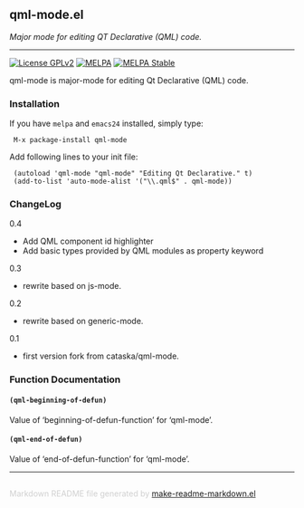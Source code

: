 ## qml-mode.el
*Major mode for editing QT Declarative (QML) code.*

---
[![License GPLv2](https://img.shields.io/badge/license-GPL_v2-green.svg)](http://www.gnu.org/licenses/gpl-2.0.html)
[![MELPA](http://melpa.org/packages/qml-mode-badge.svg)](http://melpa.org/#/qml-mode)
[![MELPA Stable](http://stable.melpa.org/packages/qml-mode-badge.svg)](http://stable.melpa.org/#/qml-mode)


qml-mode is major-mode for editing Qt Declarative (QML) code.


### Installation


If you have `melpa` and `emacs24` installed, simply type:

     M-x package-install qml-mode

Add following lines to your init file:

     (autoload 'qml-mode "qml-mode" "Editing Qt Declarative." t)
     (add-to-list 'auto-mode-alist '("\\.qml$" . qml-mode))

### ChangeLog

0.4

  * Add QML component id highlighter
  * Add basic types provided by QML modules as property keyword

0.3

  * rewrite based on js-mode.

0.2

  * rewrite based on generic-mode.

0.1

  * first version fork from cataska/qml-mode.

### Function Documentation


#### `(qml-beginning-of-defun)`

Value of ‘beginning-of-defun-function’ for ‘qml-mode’.

#### `(qml-end-of-defun)`

Value of ‘end-of-defun-function’ for ‘qml-mode’.

-----
<div style="padding-top:15px;color: #d0d0d0;">
Markdown README file generated by
<a href="https://github.com/mgalgs/make-readme-markdown">make-readme-markdown.el</a>
</div>
